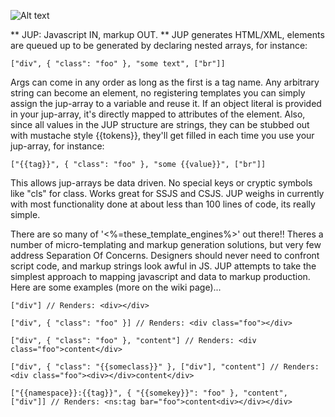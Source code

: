 
![Alt text](http://29.media.tumblr.com/tumblr_l2xo55ndbA1qbo0zio1_r1_400.png)


** JUP: Javascript IN, markup OUT. **
JUP generates HTML/XML, elements are queued up to be generated by declaring nested arrays, for instance: 

    ["div", { "class": "foo" }, "some text", ["br"]]

Args can come in any order as long as the first is a tag name. Any arbitrary string can become an element, no registering templates you can simply assign the jup-array to a variable and reuse it. If an object literal is provided in your jup-array, it's directly mapped to attributes of the element. Also, since all values in the JUP structure are strings, they can be stubbed out with mustache style {{tokens}}, they'll get filled in each time you use your jup-array, for instance: 

    ["{{tag}}", { "class": "foo" }, "some {{value}}", ["br"]]

This allows jup-arrays be data driven. No special keys or cryptic symbols like "cls" for class. Works great for SSJS and CSJS. JUP weighs in currently with most functionality done at about less than 100 lines of code, its really simple.

There are so many of '<%=these_template_engines%>' out there!! Theres a number of micro-templating and markup generation solutions, but very few address Separation Of Concerns. Designers should never need to confront script code, and markup strings look awful in JS. JUP attempts to take the simplest approach to mapping javascript and data to markup production. Here are some examples (more on the wiki page)...

    ["div"] // Renders: <div></div>

    ["div", { "class": "foo" }] // Renders: <div class="foo"></div>

    ["div", { "class": "foo" }, "content"] // Renders: <div class="foo">content</div>

    ["div", { "class": "{{someclass}}" }, ["div"], "content"] // Renders: <div class="foo"><div></div>content</div>

    ["{{namespace}}:{{tag}}", { "{{somekey}}": "foo" }, "content", ["div"]] // Renders: <ns:tag bar="foo">content<div></div></div>
